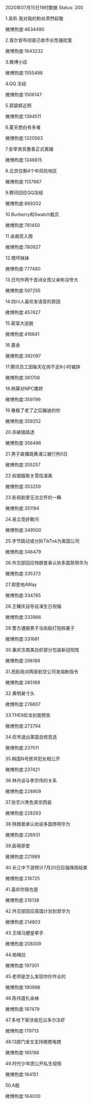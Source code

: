 2020年07月15日19时数据
Status: 200

1.吴昕 我对我的粉丝肃然起敬

微博热度:4634490

2.首尔宣布彻查已故市长性骚扰案

微博热度:1643232

3.微博小店

微博热度:1555498

4.QQ 冻结

微博热度:1506147

5.郭碧婷近照

微博热度:1394511

6.夏天想白有多难

微博热度:1320563

7.安宰贤具惠善正式离婚

微博热度:1246615

8.北京仅剩4个中风险地区

微博热度:1137987

9.腾讯回应QQ冻结

微博热度:869202

10.Burberry和Swatch裁员

微博热度:781450

11.金曲奖入围

微博热度:780927

12.嗯哼妹妹

微博热度:777480

13.日均作两千首诗女孩父亲称没夸大

微博热度:597255

14.四川人喜欢发语音的原因

微博热度:457427

15.密室大逃脱

微博热度:416641

16.基金

微博热度:392097

17.腾讯员工因每天在岗不足8小时被辞

微博热度:361706

18.杨幂对NPC撒娇

微博热度:359799

19.像极了老了之后蹦迪的你

微博热度:359252

20.杀破狼路透

微博热度:356496

21.男子直播跳黄浦江被行拘5日

微博热度:355257

22.权珉娥取关雪炫澯美

微博热度:353259

23.影视剧里无法忘怀的一瞬

微博热度:351194

24.易立竞好敢问

微博热度:349500

25.字节跳动或分拆TikTok为美国公司

微博热度:346479

26.外交部回应特朗普承认劝多国禁用华为

微博热度:335373

27.郑恩地AWay

微博热度:334785

28.王耀庆自导自演生日祝福

微博热度:333966

29.警方通报男子当街殴打抱摔妻子

微博热度:331681

30.重庆冻南美白虾部分包装新冠阳性

微博热度:298188

31.民航局对两家航空公司发熔断指令

微博热度:285169

32.黄明昊寸头

微博热度:276607

33.THE9尼龙封面预告

微博热度:273794

34.侃爷退出美国总统竞选

微博热度:237511

35.韩国N号房共犯长相公开

微博热度:237421

36.林丹谈与李宗伟的关系

微博热度:228909

37.张艺兴黑色真空西装

微博热度:228263

38.特朗普承认劝说多国停用华为

微博热度:226931

39.臣萌厚爱

微博热度:221989

40.长江中下游预计7月20日后强降雨结束

微博热度:218725

41.喜欢你我也是

微博热度:216138

42.外交部回应英国计划封禁华为

微博热度:214803

43.王晴马健星牵手

微博热度:208309

44.帕梅拉

微博热度:197301

45.老师是怎么发现你抄作业的

微博热度:190998

46.陈伟霆扎染袜

微博热度:187479

47.多地下架涉疫厄瓜多尔冻虾

微博热度:179713

48.13部门发文支持微商电商

微博热度:165188

49.时代少年团公开私生视频

微博热度:164151

50.A股

微博热度:164030

